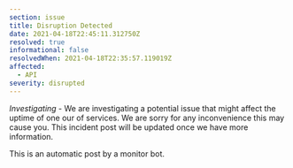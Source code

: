 ```yaml
---
section: issue
title: Disruption Detected
date: 2021-04-18T22:45:11.312750Z
resolved: true
informational: false
resolvedWhen: 2021-04-18T22:35:57.119019Z
affected:
  - API
severity: disrupted
---
```

*Investigating* - We are investigating a potential issue that might affect the uptime of one our of services. We are sorry for any inconvenience this may cause you. This incident post will be updated once we have more information.

This is an automatic post by a monitor bot.
        